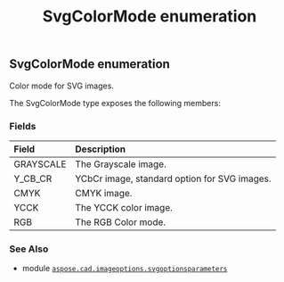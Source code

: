 ﻿---
title: SvgColorMode enumeration
second_title: Aspose.CAD for Python via .NET API References
description: 
type: docs
weight: 40
url: /aspose.cad.imageoptions.svgoptionsparameters/svgcolormode/
is_root: false
---

## SvgColorMode enumeration

Сolor mode for SVG images.



The SvgColorMode type exposes the following members:

### Fields
| Field | Description |
| :- | :- |
| GRAYSCALE | The Grayscale image. |
| Y_CB_CR | YCbCr image, standard option for SVG images. |
| CMYK | CMYK image. |
| YCCK | The YCCK color image. |
| RGB | The RGB Color mode. |



### See Also
* module [`aspose.cad.imageoptions.svgoptionsparameters`](..)
